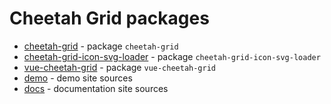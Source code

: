 # Cheetah Grid packages

- [cheetah-grid](./cheetah-grid) - package `cheetah-grid`
- [cheetah-grid-icon-svg-loader](./cheetah-grid-icon-svg-loader) - package `cheetah-grid-icon-svg-loader`
- [vue-cheetah-grid](./vue-cheetah-grid) - package `vue-cheetah-grid`
- [demo](./demo) - demo site sources
- [docs](./docs) - documentation site sources
